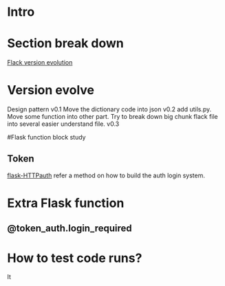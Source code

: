 # Intro
# Section break down
[Flack version evolution](https://www.youtube.com/watch?v=tdIIJuPh3SI&feature=youtu.be&t=439)
[]()
[]()
[]()
[]()
# Version evolve
Design pattern
v0.1 
Move the dictionary code into json
v0.2
add utils.py. Move some function into other part. Try to break down big chunk flack file into several easier understand file.
v0.3

#Flask function block study
## Token
[flask-HTTPauth]([https://flask-httpauth.readthedocs.io/en/latest/](https://flask-httpauth.readthedocs.io/en/latest/)) refer a method on how to build the auth login system. 




# Extra Flask function
## @token_auth.login_required

# How to test code runs?
It
<!--stackedit_data:
eyJoaXN0b3J5IjpbMjcwODk2OTA2LDkzMjI2NDEyNSwtOTQ3Nj
c0NzAwLC0xNDI0MTI1ODk5LDg0MDkxNTIyMiw5MjgxODQ4Njgs
LTE1NzcyNTY1ODddfQ==
-->